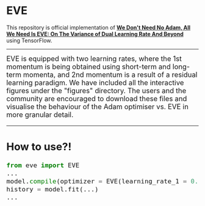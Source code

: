 # EVE
This repository is official implementation of [**We Don't Need No Adam, All We Need Is EVE: On The Variance of Dual Learning Rate And Beyond**](https://arxiv.org/) using TensorFlow.

---

<font size = 4>EVE is equipped with two learning rates, where the 1st momentum is being obtained using short-term and long-term momenta, and 2nd momentum is a result of a residual learning paradigm. We have included all the interactive figures under the "figures" directory. The users and the community are encouraged to download these files and visualise the behaviour of the Adam optimiser vs. EVE in more granular detail.



---
## **How to use?!**

```python
from eve import EVE
...
model.compile(optimizer = EVE(learning_rate_1 = 0.001, learning_rate_2 = 0.0004), loss = ..., metrics = ...)
history = model.fit(...)
...
```
